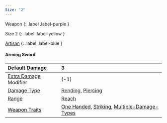 ```yaml
---
Size: "2"
---
```

Weapon
{: .label .label-purple }

Size <span query="get(Size)"></span><span class="lv-live-text">2</span><span type="end"></span>
{: .label .label-yellow }

[Artisan](Game/Designing-Weapons#Artisan)
{: .label .label-blue }

#### Arming Sword

| Default [Damage](Core/Weapons#Damage)                     | 3                                                                                                                                            |
| :-------------------------------------------------------- | :------------------------------------------------------------------------------------------------------------------------------------------- |
| [Extra Damage](Game/Core/Attacks#Extra%20Damage) Modifier | (-1)                                                                                                                                         |
| [Damage Type](Core/Weapons#Damage%20Type)                 | [Rending](Core/Injury#Rending), [Piercing](Game/Core/Injury#Piercing)                                                                     |
| [Range](Core/Weapons#Range)                               | [Reach](Core/Movement#Reach)                                                                                                                 |
| [Weapon Traits](Core/Weapon-Traits)                       | [One Handed](Game/Core/Blocks/One-Handed), [Striking](Game/Core/Blocks/Striking), [Multiple-Damage-Types](Game/Blocks/Multiple-Damage-Types) |
